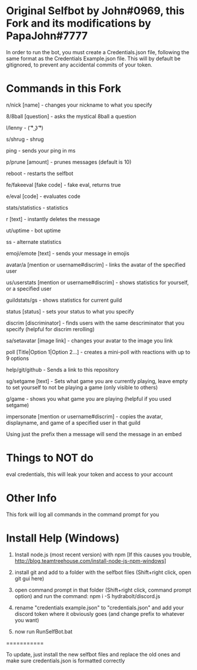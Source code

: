 # Original Selfbot by John#0969, this Fork and its modifications by PapaJohn#7777
In order to run the bot, you must create a Credentials.json file, following the same format as the Credentials Example.json file. This will by default be gitignored, to prevent any accidental commits of your token.



# Commands in this Fork

n/nick [name] - changes your nickname to what you specify

8/8ball [question] - asks the mystical 8ball a question

l/lenny - ( ͡° ͜ʖ ͡°)

s/shrug - shrug

ping - sends your ping in ms

p/prune [amount] - prunes messages (default is 10)

reboot - restarts the selfbot

fe/fakeeval [fake code] - fake eval, returns true

e/eval [code] - evaluates code

stats/statistics - statistics

r [text] - instantly deletes the message

ut/uptime - bot uptime 

ss - alternate statistics

emoji/emote [text] - sends your message in emojis

avatar/a [mention or username#discrim] - links the avatar of the specified user

us/userstats [mention or username#discrim] - shows statistics for yourself, or a specified user

guildstats/gs - shows statistics for current guild

status [status] - sets your status to what you specify

discrim [discriminator] - finds users with the same descriminator that you specify (helpful for discrim rerolling)

sa/setavatar [image link] - changes your avatar to the image you link

poll [Title|Option 1|Option 2...] - creates a mini-poll with reactions with up to 9 options

help/git/github - Sends a link to this repository

sg/setgame [text] - Sets what game you are currently playing, leave empty to set yourself to not be playing a game (only visible to others)

g/game - shows you what game you are playing (helpful if you used setgame)

impersonate [mention or username#discrim] - copies the avatar, displayname, and game of a specified user in that guild

Using just the prefix then a message will send the message in an embed

# Things to NOT do

eval credentials, this will leak your token and access to your account

# Other Info

This fork will log all commands in the command prompt for you

# Install Help (Windows)
1. Install node.js (most recent version) with npm [If this causes you trouble, http://blog.teamtreehouse.com/install-node-js-npm-windows]

2. install git and add to a folder with the selfbot files (Shift+right click, open git gui here)

3. open command prompt in that folder (Shift+right click, command prompt option) and run the command: npm i -S hydrabolt/discord.js

4. rename "credentials example.json" to "credentials.json" and add your discord token where it obviously goes (and change prefix to whatever you want)

5. now run RunSelfBot.bat

===========

To update, just install the new selfbot files and replace the old ones and make sure credentials.json is formatted correctly
